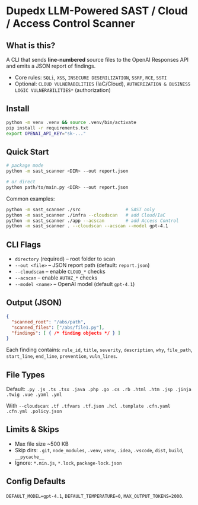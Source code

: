 # Dupedx LLM-Powered SAST / Cloud / Access Control Scanner


## What is this?

A CLI that sends **line-numbered** source files to the OpenAI Responses API and emits a JSON report of findings.

* Core rules: `SQLi`, `XSS`, `INSECURE DESERILIZATION`, `SSRF`, `RCE`, `SSTI`
* Optional: `CLOUD VULNERABILITIES` (IaC/Cloud), `AUTHERIZATION & BUSINESS LOGIC VULNERABILITIES*` (authorization)

## Install

```bash
python -m venv .venv && source .venv/bin/activate
pip install -r requirements.txt
export OPENAI_API_KEY="sk-..."
```

## Quick Start

```bash
# package mode
python -m sast_scanner <DIR> --out report.json

# or direct
python path/to/main.py <DIR> --out report.json
```

Common examples:

```bash
python -m sast_scanner ./src                 # SAST only
python -m sast_scanner ./infra --cloudscan   # add Cloud/IaC
python -m sast_scanner ./app --acscan        # add Access Control
python -m sast_scanner . --cloudscan --acscan --model gpt-4.1
```

## CLI Flags

* `directory` (required) – root folder to scan
* `--out <file>` – JSON report path (default: `report.json`)
* `--cloudscan` – enable `CLOUD_*` checks
* `--acscan` – enable `AUTHZ_*` checks
* `--model <name>` – OpenAI model (default `gpt-4.1`)

## Output (JSON)

```json
{
  "scanned_root": "/abs/path",
  "scanned_files": ["/abs/file1.py"],
  "findings": [ { /* finding objects */ } ]
}
```

Each finding contains: `rule_id`, `title`, `severity`, `description`, `why`, `file_path`, `start_line`, `end_line`, `prevention`, `vuln_lines`.

## File Types

Default: `.py .js .ts .tsx .java .php .go .cs .rb .html .htm .jsp .jinja .twig .vue .yaml .yml`

With `--cloudscan`: `.tf .tfvars .tf.json .hcl .template .cfn.yaml .cfn.yml .policy.json`

## Limits & Skips

* Max file size ~500 KB
* Skip dirs: `.git`, `node_modules`, `.venv`, `venv`, `.idea`, `.vscode`, `dist`, `build`, `__pycache__`
* Ignore: `*.min.js`, `*.lock`, `package-lock.json`

## Config Defaults

`DEFAULT_MODEL=gpt-4.1`, `DEFAULT_TEMPERATURE=0`, `MAX_OUTPUT_TOKENS=2000`.
